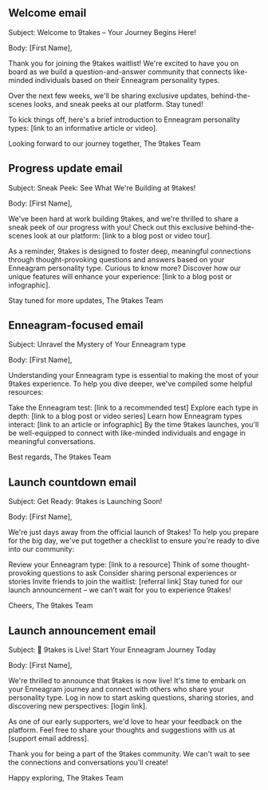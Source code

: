 ## Welcome email

Subject: Welcome to 9takes – Your Journey Begins Here!

Body:
[First Name],

Thank you for joining the 9takes waitlist! We're excited to have you on board as we build a question-and-answer community that connects like-minded individuals based on their Enneagram personality types.

Over the next few weeks, we'll be sharing exclusive updates, behind-the-scenes looks, and sneak peeks at our platform. Stay tuned!

To kick things off, here's a brief introduction to Enneagram personality types: [link to an informative article or video].

Looking forward to our journey together,
The 9takes Team

## Progress update email

Subject: Sneak Peek: See What We're Building at 9takes!

Body:
[First Name],

We've been hard at work building 9takes, and we're thrilled to share a sneak peek of our progress with you! Check out this exclusive behind-the-scenes look at our platform: [link to a blog post or video tour].

As a reminder, 9takes is designed to foster deep, meaningful connections through thought-provoking questions and answers based on your Enneagram personality type. Curious to know more? Discover how our unique features will enhance your experience: [link to a blog post or infographic].

Stay tuned for more updates,
The 9takes Team

## Enneagram-focused email

Subject: Unravel the Mystery of Your Enneagram type

Body:
[First Name],

Understanding your Enneagram type is essential to making the most of your 9takes experience. To help you dive deeper, we've compiled some helpful resources:

Take the Enneagram test: [link to a recommended test]
Explore each type in depth: [link to a blog post or video series]
Learn how Enneagram types interact: [link to an article or infographic]
By the time 9takes launches, you'll be well-equipped to connect with like-minded individuals and engage in meaningful conversations.

Best regards,
The 9takes Team

## Launch countdown email

Subject: Get Ready: 9takes is Launching Soon!

Body:
[First Name],

We're just days away from the official launch of 9takes! To help you prepare for the big day, we've put together a checklist to ensure you're ready to dive into our community:

Review your Enneagram type: [link to a resource]
Think of some thought-provoking questions to ask
Consider sharing personal experiences or stories
Invite friends to join the waitlist: [referral link]
Stay tuned for our launch announcement – we can't wait for you to experience 9takes!

Cheers,
The 9takes Team

## Launch announcement email

Subject: 🚀 9takes is Live! Start Your Enneagram Journey Today

Body:
[First Name],

We're thrilled to announce that 9takes is now live! It's time to embark on your Enneagram journey and connect with others who share your personality type. Log in now to start asking questions, sharing stories, and discovering new perspectives: [login link].

As one of our early supporters, we'd love to hear your feedback on the platform. Feel free to share your thoughts and suggestions with us at [support email address].

Thank you for being a part of the 9takes community. We can't wait to see the connections and conversations you'll create!

Happy exploring,
The 9takes Team
